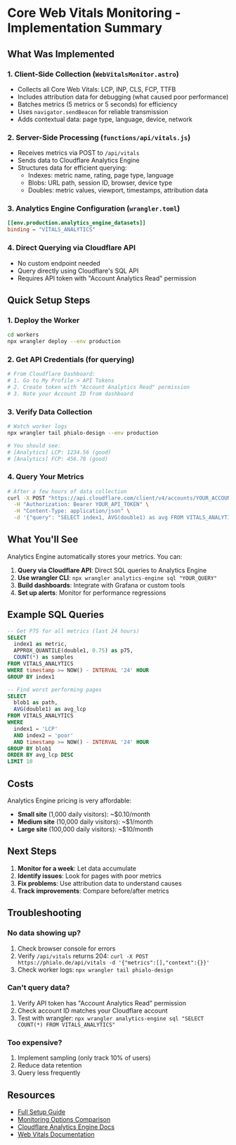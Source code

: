 # Core Web Vitals Monitoring - Implementation Summary

## What Was Implemented

### 1. Client-Side Collection (`WebVitalsMonitor.astro`)
- Collects all Core Web Vitals: LCP, INP, CLS, FCP, TTFB
- Includes attribution data for debugging (what caused poor performance)
- Batches metrics (5 metrics or 5 seconds) for efficiency
- Uses `navigator.sendBeacon` for reliable transmission
- Adds contextual data: page type, language, device, network

### 2. Server-Side Processing (`functions/api/vitals.js`)
- Receives metrics via POST to `/api/vitals`
- Sends data to Cloudflare Analytics Engine
- Structures data for efficient querying:
  - Indexes: metric name, rating, page type, language
  - Blobs: URL path, session ID, browser, device type
  - Doubles: metric values, viewport, timestamps, attribution data

### 3. Analytics Engine Configuration (`wrangler.toml`)
```toml
[[env.production.analytics_engine_datasets]]
binding = "VITALS_ANALYTICS"
```

### 4. Direct Querying via Cloudflare API
- No custom endpoint needed
- Query directly using Cloudflare's SQL API
- Requires API token with "Account Analytics Read" permission

## Quick Setup Steps

### 1. Deploy the Worker
```bash
cd workers
npx wrangler deploy --env production
```

### 2. Get API Credentials (for querying)
```bash
# From Cloudflare Dashboard:
# 1. Go to My Profile > API Tokens
# 2. Create token with "Account Analytics Read" permission
# 3. Note your Account ID from dashboard
```

### 3. Verify Data Collection
```bash
# Watch worker logs
npx wrangler tail phialo-design --env production

# You should see:
# [Analytics] LCP: 1234.56 (good)
# [Analytics] FCP: 456.78 (good)
```

### 4. Query Your Metrics
```bash
# After a few hours of data collection
curl -X POST "https://api.cloudflare.com/client/v4/accounts/YOUR_ACCOUNT_ID/analytics_engine/sql" \
  -H "Authorization: Bearer YOUR_API_TOKEN" \
  -H "Content-Type: application/json" \
  -d '{"query": "SELECT index1, AVG(double1) as avg FROM VITALS_ANALYTICS GROUP BY index1"}'
```

## What You'll See

Analytics Engine automatically stores your metrics. You can:

1. **Query via Cloudflare API**: Direct SQL queries to Analytics Engine
2. **Use wrangler CLI**: `npx wrangler analytics-engine sql "YOUR_QUERY"`
3. **Build dashboards**: Integrate with Grafana or custom tools
4. **Set up alerts**: Monitor for performance regressions

## Example SQL Queries

```sql
-- Get P75 for all metrics (last 24 hours)
SELECT 
  index1 as metric,
  APPROX_QUANTILE(double1, 0.75) as p75,
  COUNT(*) as samples
FROM VITALS_ANALYTICS
WHERE timestamp >= NOW() - INTERVAL '24' HOUR
GROUP BY index1

-- Find worst performing pages
SELECT 
  blob1 as path,
  AVG(double1) as avg_lcp
FROM VITALS_ANALYTICS
WHERE 
  index1 = 'LCP' 
  AND index2 = 'poor'
  AND timestamp >= NOW() - INTERVAL '24' HOUR
GROUP BY blob1
ORDER BY avg_lcp DESC
LIMIT 10
```

## Costs

Analytics Engine pricing is very affordable:
- **Small site** (1,000 daily visitors): ~$0.10/month
- **Medium site** (10,000 daily visitors): ~$1/month
- **Large site** (100,000 daily visitors): ~$10/month

## Next Steps

1. **Monitor for a week**: Let data accumulate
2. **Identify issues**: Look for pages with poor metrics
3. **Fix problems**: Use attribution data to understand causes
4. **Track improvements**: Compare before/after metrics

## Troubleshooting

### No data showing up?
1. Check browser console for errors
2. Verify `/api/vitals` returns 204: `curl -X POST https://phialo.de/api/vitals -d '{"metrics":[],"context":{}}'`
3. Check worker logs: `npx wrangler tail phialo-design`

### Can't query data?
1. Verify API token has "Account Analytics Read" permission
2. Check account ID matches your Cloudflare account
3. Test with wrangler: `npx wrangler analytics-engine sql "SELECT COUNT(*) FROM VITALS_ANALYTICS"`

### Too expensive?
1. Implement sampling (only track 10% of users)
2. Reduce data retention
3. Query less frequently

## Resources

- [Full Setup Guide](./setup-analytics-engine.md)
- [Monitoring Options Comparison](./web-vitals-monitoring-options.md)
- [Cloudflare Analytics Engine Docs](https://developers.cloudflare.com/analytics/analytics-engine/)
- [Web Vitals Documentation](https://web.dev/vitals/)